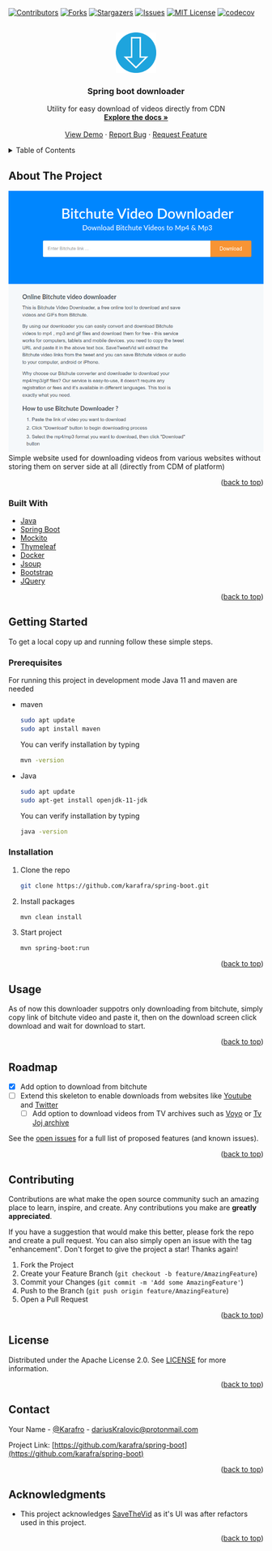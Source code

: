 <div id="top"></div>
<!--
*** Thanks for checking out the Best-README-Template. If you have a suggestion
*** that would make this better, please fork the repo and create a pull request
*** or simply open an issue with the tag "enhancement".
*** Don't forget to give the project a star!
*** Thanks again! Now go create something AMAZING! :D
-->



<!-- PROJECT SHIELDS -->
<!--
*** I'm using markdown "reference style" links for readability.
*** Reference links are enclosed in brackets [ ] instead of parentheses ( ).
*** See the bottom of this document for the declaration of the reference variables
*** for contributors-url, forks-url, etc. This is an optional, concise syntax you may use.
*** https://www.markdownguide.org/basic-syntax/#reference-style-links
-->
[![Contributors][contributors-shield]][contributors-url]
[![Forks][forks-shield]][forks-url]
[![Stargazers][stars-shield]][stars-url]
[![Issues][issues-shield]][issues-url]
[![MIT License][license-shield]][license-url]
[![codecov][codecov-shield]][codecov-url]
<!-- PROJECT LOGO -->
<br />
<div align="center">
  <a href="https://github.com/karafra/spring-boot">
    <img src="images/logo.png" alt="Logo" width="80" height="80">
  </a>

<h3 align="center">Spring boot downloader</h3>

  <p align="center">
    Utility for easy download of videos directly from CDN
    <br />
    <a href="https://karafra.github.io/video-downloader/"><strong>Explore the docs »</strong></a>
    <br />
    <br />
    <a href="https://github.com/karafra/spring-boot">View Demo</a>
    ·
    <a href="https://github.com/karafra/spring-boot/issues">Report Bug</a>
    ·
    <a href="https://github.com/karafra/spring-boot/issues">Request Feature</a>
  </p>
</div>



<!-- TABLE OF CONTENTS -->
<details>
  <summary>Table of Contents</summary>
  <ol>
    <li>
      <a href="#about-the-project">About The Project</a>
      <ul>
        <li><a href="#built-with">Built With</a></li>
      </ul>
    </li>
    <li>
      <a href="#getting-started">Getting Started</a>
      <ul>
        <li><a href="#prerequisites">Prerequisites</a></li>
        <li><a href="#installation">Installation</a></li>
      </ul>
    </li>
    <li><a href="#usage">Usage</a></li>
    <li><a href="#roadmap">Roadmap</a></li>
    <li><a href="#contributing">Contributing</a></li>
    <li><a href="#license">License</a></li>
    <li><a href="#contact">Contact</a></li>
    <li><a href="#acknowledgments">Acknowledgments</a></li>
  </ol>
</details>



<!-- ABOUT THE PROJECT -->
## About The Project

[![Product Name Screen Shot][product-screenshot]](https://example.com)
Simple website used for downloading videos from various websites without storing them on server side at all (directly from CDM of platform)
<p align="right">(<a href="#top">back to top</a>)</p>



### Built With

* [Java](https://www.oracle.com/java/technologies/)
* [Spring Boot](https://spring.io/projects/spring-boot)
* [Mockito](https://site.mockito.org/)
* [Thymeleaf](https://www.thymeleaf.org/)
* [Docker](https://www.thymeleaf.org/)
* [Jsoup](https://jsoup.org/)
* [Bootstrap](https://getbootstrap.com)
* [JQuery](https://jquery.com)

<p align="right">(<a href="#top">back to top</a>)</p>



<!-- GETTING STARTED -->
## Getting Started

To get a local copy up and running follow these simple steps.

### Prerequisites

For running this project in development mode Java 11 and maven are needed
* maven
  ```sh
  sudo apt update
  sudo apt install maven
  ```
  You can verify installation by typing
  ```sh
  mvn -version
  ```
* Java
  ```sh
  sudo apt update
  sudo apt-get install openjdk-11-jdk
  ```
  You can verify installation by typing
  ```sh
  java -version
  ```

### Installation

1. Clone the repo
   ```sh
   git clone https://github.com/karafra/spring-boot.git
   ```
2. Install packages
   ```sh
   mvn clean install
   ```
4. Start project
   ```sh
   mvn spring-boot:run
   ```

<p align="right">(<a href="#top">back to top</a>)</p>



<!-- USAGE EXAMPLES -->
## Usage

As of now this downloader suppotrs only downloading from bitchute, simply copy link of bitchute video and paste it, then on the download screen click download and wait for download to start.

<p align="right">(<a href="#top">back to top</a>)</p>



<!-- ROADMAP -->
## Roadmap

- [x] Add option to download from bitchute
- [ ] Extend this skeleton to enable downloads from websites like [Youtube](https://www.youtube.com/) and [Twitter](https://twitter.com/)
  - [ ] Add option to download videos from TV archives such as [Voyo](https://voyo.markiza.sk/) or [Tv Joj archive](https://voyo.markiza.sk/)

See the [open issues](https://github.com/karafra/spring-boot/issues) for a full list of proposed features (and known issues).

<p align="right">(<a href="#top">back to top</a>)</p>



<!-- CONTRIBUTING -->
## Contributing

Contributions are what make the open source community such an amazing place to learn, inspire, and create. Any contributions you make are **greatly appreciated**.

If you have a suggestion that would make this better, please fork the repo and create a pull request. You can also simply open an issue with the tag "enhancement".
Don't forget to give the project a star! Thanks again!

1. Fork the Project
2. Create your Feature Branch (`git checkout -b feature/AmazingFeature`)
3. Commit your Changes (`git commit -m 'Add some AmazingFeature'`)
4. Push to the Branch (`git push origin feature/AmazingFeature`)
5. Open a Pull Request

<p align="right">(<a href="#top">back to top</a>)</p>



<!-- LICENSE -->
## License

Distributed under the Apache License 2.0. See [LICENSE](./LICENSE) for more information.

<p align="right">(<a href="#top">back to top</a>)</p>



<!-- CONTACT -->
## Contact

Your Name - [@Karafro](https://twitter.com/Karafro) - dariusKralovic@protonmail.com

Project Link: [https://github.com/karafra/spring-boot](https://github.com/karafra/spring-boot)

<p align="right">(<a href="#top">back to top</a>)</p>



<!-- ACKNOWLEDGMENTS -->
## Acknowledgments

* This project acknowledges [SaveTheVid](https://www.savetweetvid.com/) as it's UI was after refactors used in this project.

<p align="right">(<a href="#top">back to top</a>)</p>



<!-- MARKDOWN LINKS & IMAGES -->
<!-- https://www.markdownguide.org/basic-syntax/#reference-style-links -->
[contributors-shield]: https://img.shields.io/github/contributors/karafra/spring-boot.svg?style=for-the-badge
[contributors-url]: https://github.com/karafra/spring-boot/graphs/contributors
[forks-shield]: https://img.shields.io/github/forks/karafra/spring-boot.svg?style=for-the-badge
[forks-url]: https://github.com/karafra/spring-boot/network/members
[stars-shield]: https://img.shields.io/github/stars/karafra/spring-boot.svg?style=for-the-badge
[stars-url]: https://github.com/karafra/spring-boot/stargazers
[issues-shield]: https://img.shields.io/github/issues/karafra/spring-boot.svg?style=for-the-badge
[issues-url]: https://github.com/karafra/spring-boot/issues
[license-shield]: https://img.shields.io/github/license/karafra/spring-boot.svg?style=for-the-badge
[license-url]: https://github.com/karafra/spring-boot/blob/master/LICENSE.txt
[product-screenshot]: images/screenshot.png
[codecov-shield]: https://img.shields.io/codecov/c/github/karafra/video-downloader?style=for-the-badge&token=JT7B2MF504
[codecov-url]: https://codecov.io/gh/karafra/video-downloader
